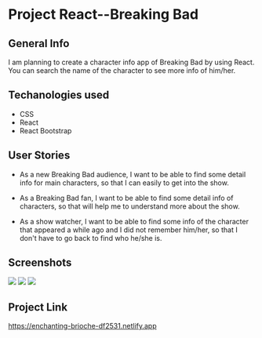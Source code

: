 # Project React--Breaking Bad

## General Info
I am planning to create a character info app of Breaking Bad by using React. You can search the name of the character to see more info of him/her.

## Techanologies used
* CSS
* React
* React Bootstrap

## User Stories
* As a new Breaking Bad audience, I want to be able to find some detail info for main characters, so that I can easily to get into the show.

* As a Breaking Bad fan, I want to be able to find some detail info of characters, so that will help me to understand more about the show.

* As a show watcher, I want to be able to find some info of the character that appeared a while ago and I did not remember him/her, so that I don't have to go back to find who he/she is.

## Screenshots
![](../../../Screen%20Shot%202022-07-21%20at%204.04.30%20PM.png)
![](../../../Screen%20Shot%202022-07-21%20at%204.04.44%20PM.png)
![](../../../Screen%20Shot%202022-07-21%20at%204.04.59%20PM.png)

## Project Link
https://enchanting-brioche-df2531.netlify.app
